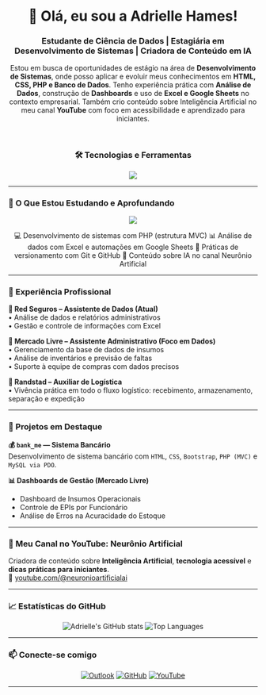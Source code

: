  <h1 align="center">👋 Olá, eu sou a Adrielle Hames!</h1>
<h3 align="center">Estudante de Ciência de Dados | Estagiária em Desenvolvimento de Sistemas | Criadora de Conteúdo em IA</h3>

<p align="center">
  Estou em busca de oportunidades de estágio na área de <strong>Desenvolvimento de Sistemas</strong>, onde posso aplicar e evoluir meus conhecimentos em <strong>HTML, CSS, PHP e Banco de Dados</strong>.  
  Tenho experiência prática com <strong>Análise de Dados</strong>, construção de <strong>Dashboards</strong> e uso de <strong>Excel e Google Sheets</strong> no contexto empresarial.  
  Também crio conteúdo sobre Inteligência Artificial no meu canal <strong>YouTube</strong> com foco em acessibilidade e aprendizado para iniciantes.
</p>
<br>

<h3 align="center">🛠️ Tecnologias e Ferramentas</h3>
<p align="center">
  <img src="https://skillicons.dev/icons?i=html,css,php,mysql,bootstrap,git,github,excel&perline=8" />
</p>

---

### 🚀 O Que Estou Estudando e Aprofundando

<p align="center">
  <img src="https://skillicons.dev/icons?i=python,vscode,linux&perline=6" />
</p>

<p align="center">
  💻 Desenvolvimento de sistemas com PHP (estrutura MVC)  
  📊 Análise de dados com Excel e automações em Google Sheets  
  🔄 Práticas de versionamento com Git e GitHub  
  🧠 Conteúdo sobre IA no canal Neurônio Artificial  
</p>

---

### 💼 Experiência Profissional

**🔹 Red Seguros – Assistente de Dados (Atual)**  
• Análise de dados e relatórios administrativos  
• Gestão e controle de informações com Excel  

**🔹 Mercado Livre – Assistente Administrativo (Foco em Dados)**  
• Gerenciamento da base de dados de insumos  
• Análise de inventários e previsão de faltas  
• Suporte à equipe de compras com dados precisos  

**🔹 Randstad – Auxiliar de Logística**  
• Vivência prática em todo o fluxo logístico: recebimento, armazenamento, separação e expedição  

---

### 📖 Projetos em Destaque

**💰 `bank_me` — Sistema Bancário**  
Desenvolvimento de sistema bancário com `HTML`, `CSS`, `Bootstrap`, `PHP (MVC)` e `MySQL via PDO`.

**📊 Dashboards de Gestão (Mercado Livre)**  
- Dashboard de Insumos Operacionais  
- Controle de EPIs por Funcionário  
- Análise de Erros na Acuracidade do Estoque  

---

### 🎥 Meu Canal no YouTube: Neurônio Artificial

Criadora de conteúdo sobre **Inteligência Artificial**, **tecnologia acessível** e **dicas práticas para iniciantes**.  
🔗 [youtube.com/@neuronioartificialai](https://youtube.com/@neuronioartificialai?si=Kp80z3lKCIIJ8glI)

---

### 📈 Estatísticas do GitHub

<p align="center">
  <img src="https://github-readme-stats.vercel.app/api?username=adriellehames&show_icons=true&theme=dracula&count_private=true" alt="Adrielle's GitHub stats" />
  <img src="https://github-readme-stats.vercel.app/api/top-langs/?username=adriellehames&layout=compact&theme=dracula" alt="Top Languages" />
</p>

---

### 📫 Conecte-se comigo

<p align="center">
  <a href="mailto:adriellehamesferreira@outlook.com"><img src="https://img.shields.io/badge/Outlook-0078D4?style=for-the-badge&logo=microsoftoutlook&logoColor=white" alt="Outlook"></a>
  <a href="https://github.com/adriellehames"><img src="https://img.shields.io/badge/GitHub-181717?style=for-the-badge&logo=github&logoColor=white" alt="GitHub"></a>
  <a href="https://youtube.com/@neuronioartificialai"><img src="https://img.shields.io/badge/YouTube-FF0000?style=for-the-badge&logo=youtube&logoColor=white" alt="YouTube"></a>
</p>

---
